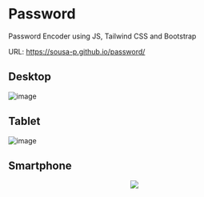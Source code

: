 # Password

Password Encoder using JS, Tailwind CSS and Bootstrap

URL: https://sousa-p.github.io/password/

## Desktop

![image](https://user-images.githubusercontent.com/97417230/231593533-9cc7bda6-d0c2-4fba-a13a-2a8e634392f1.png)

## Tablet

![image](https://user-images.githubusercontent.com/97417230/231593739-f0c1f557-7caa-4606-b6e2-62cf17d9e809.png)

## Smartphone

<p align="center">
  <img src="https://user-images.githubusercontent.com/97417230/231593879-89a2e131-4eea-4d7b-bb06-f5c7659a35d9.png" />
</p>
